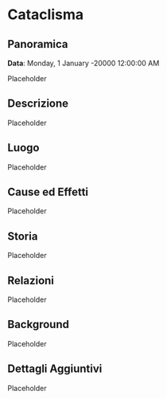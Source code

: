 # Cataclisma

## Panoramica

**Data**: Monday, 1 January -20000 12:00:00 AM

Placeholder

## Descrizione

Placeholder

## Luogo

Placeholder

## Cause ed Effetti

Placeholder

## Storia

Placeholder

## Relazioni

Placeholder

## Background

Placeholder

## Dettagli Aggiuntivi

Placeholder